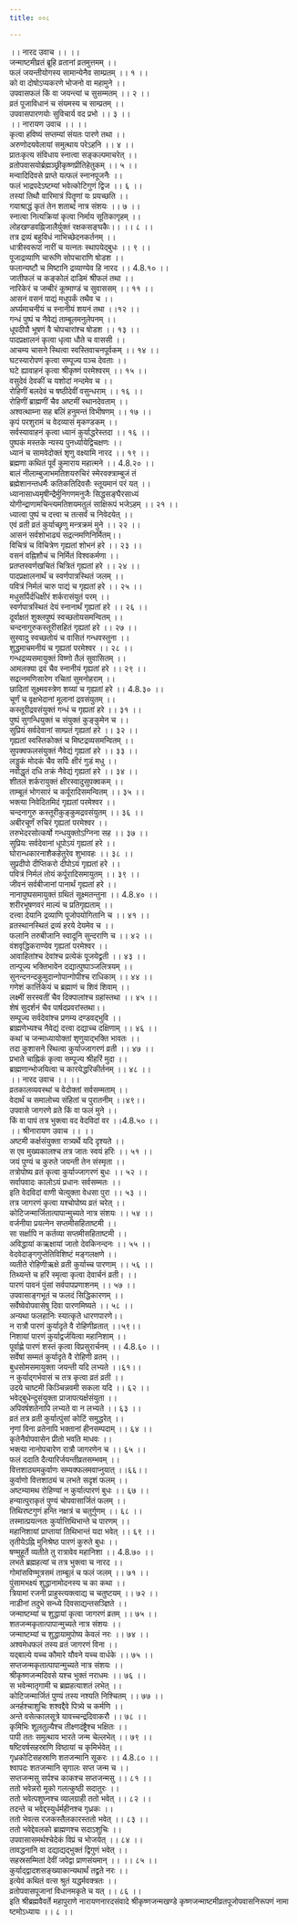 ```yaml
---
title: ००८

---
```

।। नारद उवाच ।। ।।  
जन्माष्टमीव्रतं ब्रूहि व्रतानां व्रतमुत्तमम् ।।  
फलं जयन्तीयोगस्य सामान्येनैव साम्प्रतम् ।। १ ।।  
को वा दोषोऽप्यकरणे भोजनो वा महामुने ।।  
उपवासफलं किं वा जयन्त्यां च सुसम्मतम् ।। २ ।।  
व्रतं पूजाविधानं च संयमस्य च साम्प्रतम् ।।  
उपवासपारणयोः सुविचार्य वद प्रभो ।। ३ ।।  
।। नारायण उवाच ।। ।।  
कृत्वा हविष्यं सप्तम्यां संयतः पारणे तथा ।।  
अरुणोदयवेलायां समुत्थाय परेऽहनि ।। ४ ।।  
प्रातःकृत्य संविधाय स्नात्वा सङ्कल्पमाचरेत् ।।  
व्रतोपवासयोर्ब्रह्मञ्छ्रीकृष्णप्रीतिहेतुकम् ।। ५ ।।  
मन्वादिदिवसे प्राप्ते यत्फलं स्नानपूजनैः ।।  
फलं भाद्रपदेऽष्टम्यां भवेत्कोटिगुणं द्विज ।। ६ ।।  
तस्यां तिथौ वारिमात्रं पितॄणां यः प्रयच्छति ।।  
गयाश्राद्धं कृतं तेन शताब्दं नात्र संशयः ।। ७ ।।  
स्नात्वा नित्यक्रियां कृत्वा निर्माय सूतिकागृहम् ।।  
लोहखण्डवह्निजालैर्युक्तं रक्षकसङ्घकैः।। ।। ८ ।।  
तत्र द्रव्यं बहुविधं नाभिच्छेदनकर्तनम् ।।  
धात्रीस्वरूपां नारीं च यत्नतः स्थापयेद्बुधः ।। ९ ।।  
पूजाद्रव्याणि चारूणि सोपचाराणि षोडश ।।  
फलान्यष्टौ च मिष्टानि द्रव्याण्येव हि नारद ।। 4.8.१० ।।  
जातीफलं च कङ्कोलं दाडिमं श्रीफलं तथा ।।  
नारिकेरं च जम्बीरं कूष्माण्डं च सुवाससम् ।। ११ ।।  
आसनं वसनं पाद्यं मधुपर्कं तथैव च ।।  
अर्घ्यमाचनीयं च स्नानीयं शयनं तथा ।।१२ ।।  
गन्धं पुष्पं च नैवेद्यं ताम्बूलमनुलेपनम् ।।  
धूपदीपौ भूषणं वै चोपचारांश्च षोडश ।। १३ ।।  
पादप्रक्षालनं कृत्वा धृत्वा धौते च वाससी ।।  
आचम्य चासने स्थित्वा स्वस्तिवाचनपूर्वकम् ।। १४ ।।  
घटस्यारोपणं कृत्वा सम्पूज्य पञ्च देवताः ।।  
घटे ह्यावाहनं कृत्वा श्रीकृष्णं परमेश्वरम् ।। १५ ।।  
वसुदेवं देवकीं च यशोदां नन्दमेव च ।।  
रोहिणीं बलदेवं च षष्ठीदेवीं वसुन्धराम् ।। १६ ।।  
रोहिणीं ब्राह्मणीं चैव अष्टमीं स्थानदेवताम् ।।  
अश्वत्थाम्ना सह बलिं हनुमन्तं विभीषणम् ।। १७ ।।  
कृपं परशुरामं च वेदव्यासं मृकण्डकम् ।।  
सर्वस्यावाहनं कृत्वा ध्यानं कुर्याद्धरेस्तदा ।। १६ ।।  
पुष्पकं मस्तके न्यस्य पुनर्ध्यायेद्विचक्षणः ।।  
ध्यानं च सामवेदोक्तं शृणु वक्ष्यामि नारद ।। १९ ।।  
ब्रह्मणा कथितं पूर्वं कुमाराय महात्मने ।। 4.8.२० ।।  
बालं नीलाम्बुजाभमतिशयरुचिरं स्मेरवक्त्राम्बुजं तं  
ब्रह्मेशानन्तधर्मैः कतिकतिदिवसैः स्तूयमानं परं यत् ।।  
ध्यानासाध्यमृषीन्द्रैर्मुनिगणमनुजैः सिद्धसङ्घैरसाध्यं  
योगीन्द्राणामचिन्त्यमतिशयमतुलं साक्षिरूपं भजेऽहम् ।। २१ ।।  
ध्यात्वा पुष्पं च दत्त्वा च तत्सर्वं च निवेदयेत् ।।  
एवं व्रती व्रतं कुर्याच्छृणु मन्त्रक्रमं मुने ।। २२ ।।  
आसनं सर्वशोभाढ्यं सद्रत्नमणिनिर्मितम्।।  
विचित्रं च विचित्रेण गृह्यतां शोभनं हरे ।। २३ ।।  
वसनं वह्निशौचं च निर्मितं विश्वकर्मणा ।।  
प्रतप्तस्वर्णखचितं चित्रितं गृह्यतां हरे ।। २४ ।।  
पादप्रक्षालनार्थं च स्वर्णपात्रस्थितं जलम् ।।  
पवित्रं निर्मलं चारु पाद्यं च गृह्यतां हरे ।। २५ ।।  
मधुसर्पिर्दधिक्षीरं शर्करासंयुतं परम् ।।  
स्वर्णपात्रस्थितं देयं स्नानार्थं गृह्यतां हरे ।। २६ ।।  
दूर्वाक्षतं शुक्लपुष्पं स्वच्छतोयसमन्वितम् ।।  
चन्दनागुरुकस्तूरीसहितं गृह्यतां हरे ।। २७ ।।  
सुस्वादु स्वच्छतोयं च वासितं गन्धवस्तुना ।।  
शुद्धमाचमनीयं च गृह्यतां परमेश्वर ।। २८ ।।  
गन्धद्रव्यसमायुक्तं विष्णो तैलं सुवासितम् ।।  
आमलक्या द्रवं चैव स्नानीयं गृह्यतां हरे ।। २९ ।।  
सद्रत्नमणिसारेण रचितां सुमनोहराम् ।।  
छादितां सूक्ष्मवस्त्रेण शय्यां च गृह्यतां हरे ।। 4.8.३० ।।  
चूर्णं च वृक्षभेदानां मूलानां द्रवसंयुतम् ।।  
कस्तूरीद्रवसंयुक्तं गन्धं च गृह्यतां हरे ।। ३१ ।।  
पुष्पं सुगन्धियुक्तं च संयुक्तं कुङ्कुमेन च ।।  
सुप्रियं सर्वदेवानां साम्प्रतं गृह्यतां हरे ।। ३२ ।।  
गृह्यतां स्वस्तिकोक्तं च मिष्टद्रव्यसमन्वितम् ।।  
सुपक्वफलसंयुक्तं नैवेद्यं गृह्यतां हरे ।। ३३ ।।  
लड्डुकं मोदकं चैव सर्पिः क्षीरं गुडं मधु ।।  
नवोद्धृतं दधि तक्रं नैवेद्यं गृह्यतां हरे ।। ३४ ।।  
शीतलं शर्करायुक्तं क्षीरस्वादुसुपक्वकम् ।।  
ताम्बूलं भोगसारं च कर्पूरादिसमन्वितम् ।। ३५ ।।  
भक्त्या निवेदितमिदं गृह्यतां परमेश्वर ।।  
चन्दनागुरु कस्तूरीकुङ्कुमद्रवसंयुतम् ।। ३६ ।।  
अबीरचूर्णं रुचिरं गृह्यतां परमेश्वर ।।  
तरुभेदरसोत्कर्षो गन्धयुक्तोऽग्निना सह ।। ३७ ।।  
सुप्रियः सर्वदेवानां धूपोऽयं गृह्यतां हरे ।।  
घोरान्धकारनाशैकहेतुरेव शुभावहः ।। ३८ ।।  
सुप्रदीपो दीप्तिकरो दीपोऽयं गृह्यतां हरे ।।  
पवित्रं निर्मलं तोयं कर्पूरादिसमायुतम् ।। ३९ ।।  
जीवनं सर्वबीजानां पानार्थं गृह्यतां हरे ।।  
नानापुष्पसमायुक्तं ग्रथितं सूक्ष्मतन्तुना ।। 4.8.४० ।।  
शरीरभूषणवरं माल्यं च प्रतिगृह्यताम् ।।  
दत्त्वा देयानि द्रव्याणि पूजोपयोगितानि च ।। ४१ ।।  
व्रतस्थानस्थितं द्रव्यं हरये देयमेव च ।।  
फलानि तरुबीजानि स्वादूनि सुन्दराणि च ।। ४२ ।।  
वंशवृद्धिकराण्येव गृह्यतां परमेश्वर ।।  
आवाहितांश्च देवांश्च प्रत्येकं पूजयेद्व्रती ।। ४३ ।।  
तान्पूज्य भक्तिभावेन दद्यात्पुष्पाञ्जलित्रयम् ।।  
सुनन्दनन्दकुमुदान्गोपान्गोपीश्च राधिकाम् ।। ४४ ।।  
गणेशं कार्त्तिकेयं च ब्रह्माणं च शिवं शिवाम् ।।  
लक्ष्मीं सरस्वतीं चैव दिक्पालांश्च ग्रहांस्तथा ।। ४५ ।।  
शेषं सुदर्शनं चैव पार्षदप्रवरांस्तथा।।  
सम्पूज्य सर्वदेवांश्च प्रणम्य दण्डवद्भुवि ।।  
ब्राह्मणेभ्यश्च नैवेद्यं दत्त्वा दद्याच्च दक्षिणाम् ।। ४६ ।।  
कथां च जन्माध्यायोक्तां शृणुयाद्भक्ति भावतः ।।  
तदा कुशासने स्थित्वा कुर्याज्जागरणं व्रती ।। ४७ ।।  
प्रभाते चाह्निकं कृत्वा सम्पूज्य श्रीहरिं मुदा ।।  
ब्राह्मणान्भोजयित्वा च कारयेद्धरिकीर्तनम् ।। ४८ ।।  
।। नारद उवाच ।। ।।  
व्रतकालव्यवस्थां च वेदोक्तां सर्वसम्मताम् ।।  
वेदार्थं च समालोच्य संहितां च पुरातनीम् ।।४९।।  
उपवासे जागरणे व्रते किं वा फलं मुने ।।  
किं वा पापं तत्र भुक्त्वा वद वेदविदां वर ।।4.8.५० ।।  
।। श्रीनारायण उवाच ।। ।।  
अष्टमी कर्क्षसंयुक्ता रात्र्यर्थे यदि दृश्यते ।।  
स एव मुख्यकालश्च तत्र जातः स्वयं हरिः ।। ५१ ।।  
जयं पुण्यं च कुरुते जयन्ती तेन संस्मृता ।।  
तत्रोपोष्य व्रतं कृत्वा कुर्याज्जागरणं बुधः ।। ५२ ।।  
सर्वापवादः कालोऽयं प्रधानः सर्वसम्मतः ।।  
इति वेदविदां वाणी चेत्युक्ता वेधसा पुरा ।। ५३ ।।  
तत्र जागरणं कृत्वा यश्चोपोष्य व्रतं चरेत् ।।  
कोटिजन्मार्जितात्पापान्मुच्यते नात्र संशयः ।। ५४ ।।  
वर्जनीया प्रयत्नेन सप्तमीसहिताष्टमी ।।  
सा सर्क्षापि न कर्तव्या सप्तमीसहिताष्टमी ।।  
अविद्धायां कऋक्षायां जातो देवकिनन्दनः ।। ५५ ।।  
वेदवेदाङ्गगुप्तेतिविशिष्टं मङ्गलक्षणे ।।  
व्यतीते रोहिणीऋक्षे व्रती कुर्याच्च पारणाम् ।। ५६ ।।  
तिथ्यन्ते च हरिं स्मृत्वा कृत्वा देवार्चनं व्रती। ।।  
पारणं पावनं पुंसां सर्वपापप्रणाशनम् ।। ५७ ।।  
उपवासाङ्गभूतं च फलदं सिद्धिकारणम् ।।  
सर्वेष्वेवोपवासेषु दिवा पारणमिष्यते ।। ५८ ।।  
अन्यथा फलहानिः स्यात्कृते धारणपारणे।।  
न रात्रौ पारणं कुर्यादृते वै रोहिणीव्रतात् ।।५९।।  
निशायां पारणं कुर्याद्वर्जयित्वा महानिशाम् ।।  
पूर्वाह्णे पारणं शस्तं कृत्वा विप्रसुरार्चनम् ।। 4.8.६० ।।  
सर्वेषां सम्मतं कुर्यादृते वै रोहिणी व्रतम् ।।  
बुधसोमसमायुक्ता जयन्ती यदि लभ्यते ।।६१।।  
न कुर्याद्गर्भवासं च तत्र कृत्वा व्रतं व्रती ।।  
उदये चाष्टमी किञ्चिन्नवमी सकला यदि ।। ६२ ।।  
भवेद्बुधेन्दुसंयुक्ता प्राजापत्यर्क्षसंयुता ।।  
अपिवर्षशतेनापि लभ्यते वा न लभ्यते ।। ६३ ।।  
व्रतं तत्र व्रती कुर्यात्पुंसां कोटिं समुद्धरेत् ।।  
नृणां विना व्रतेनापि भक्तानां हीनसम्पदाम् ।। ६४ ।।  
कृतेनैवोपवासेन प्रीतो भवति माधवः ।।  
भक्त्या नानोपचारेण रात्रौ जागरणेन च ।। ६५ ।।  
फलं ददाति दैत्यारिर्जयन्तीव्रतसम्भवम् ।।  
वित्तशाठ्यमकुर्वाणः सम्यक्फलमवाप्नुयात् ।।६६।।  
कुर्वाणो वित्तशाठ्यं च लभते सदृशं फलम् ।।  
अष्टम्यामथ रोहिण्यां न कुर्यात्पारणं बुधः ।। ६७ ।।  
हन्यात्पुराकृतं पुण्यं चोपवासार्जितं फलम् ।।  
तिथिरष्टगुणं हन्ति नक्षत्रं च चतुर्गुणम् ।। ६८ ।।  
तस्मात्प्रयत्नतः कुर्यात्तिथिभान्ते च पारणम् ।।  
महानिशायां प्राप्तायां तिथिभान्तं यदा भवेत् ।। ६९ ।।  
तृतीयेऽह्नि मुनिश्रेष्ठ पारणं कुरुते बुधः ।।  
षण्मुहूर्ते व्यतीते तु रात्रावेव महानिशा ।। 4.8.७० ।।  
लभते ब्रह्महत्यां च तत्र भुक्त्वा च नारद ।।  
गोमांसविण्मूत्रसमं ताम्बूलं च फलं जलम् ।। ७१ ।।  
पुंसामभक्ष्यं शुद्धानामोदनस्य च का कथा ।।  
त्रियामां रजनी प्राहुस्त्यक्त्वाद्य च चतुष्टयम् ।। ७२ ।।  
नाडीनां तदुभे सन्ध्ये दिवसाद्यन्तसञ्ज्ञिते ।।  
जन्माष्टम्यां च शुद्धायां कृत्वा जागरणं व्रतम् ।। ७५ ।।  
शतजन्मकृतात्पापान्मुच्यते नात्र संशयः ।।  
जन्माष्टम्यां च शुद्धायामुपोष्य केवलं नरः ।। ७४ ।।  
अश्वमेधफलं तस्य व्रतं जागरणं विना ।।  
यद्बाल्ये यच्च कौमारे यौवने यच्च वार्धके ।। ७५ ।।  
सप्तजन्मकृतात्पापान्मुच्यते नात्र संशयः ।।  
श्रीकृष्णजन्मदिवसे यश्च भुक्तं नराधमः ।। ७६ ।।  
स भवेन्मातृगामी च ब्रह्महत्याशतं लभेत् ।।  
कोटिजन्मार्जितं पुण्यं तस्य नश्यति निश्चितम् ।। ७७ ।।  
अनर्हश्चाशुचिः शश्वद्दैवे पित्र्ये च कर्मणि ।।  
अन्ते वसेत्कालसूत्रे यावच्चन्द्रदिवाकरौ ।। ७८ ।।  
कृमिभिः शूलतुल्यैश्च तीक्ष्णदंष्ट्रैश्च भक्षितः ।।  
पापी ततः समुत्थाय भारते जन्म चेल्लभेत् ।। ७९ ।।  
षष्टिवर्षसहस्राणि विष्ठायां च कृमिर्भवेत् ।।  
गृध्रकोटिसहस्राणि शतजन्मानि सूकरः ।। 4.8.८० ।।  
श्वापदः शतजन्मानि सृगालः सप्त जन्म च ।।  
सप्तजन्मसु सर्पश्च काकश्च सप्तजन्मसु ।। ८१ ।।  
ततो भवेन्नरो मूको गलत्कुष्ठी सदातुरः ।।  
ततो भवेत्पशुघ्नश्च व्यालग्राही ततो भवेत् ।। ८२ ।।  
तदन्ते च भवेद्दस्युर्धर्महीनश्च गृध्रकः ।।  
ततो भेवत्स रजकस्तैलकारस्ततो भवेत् ।। ८३ ।।  
ततो भवेद्देवलको ब्राह्मणश्च सदाऽशुचिः ।।  
उपवासासमर्थश्चेदेकं विप्रं च भोजयेत् ।। ८४ ।।  
तावद्धनानि वा दद्याद्यद्भुक्तं द्विगुणं भवेत् ।।  
सहस्रसम्मितां देवीं जपेद्वा प्राणसंयमान् ।। ।। ८५ ।।  
कुर्याद्द्वादशसङ्ख्याकान्यथार्थं तद्व्रते नरः ।।  
इत्येवं कथितं वत्स श्रुतं यद्धर्मवक्त्रतः ।।  
व्रतोपवासपूजानां विधानमकृते च यत् ।। ८६ ।।  
इति श्रीब्रह्मवैवर्ते महापुराणे नारायणनारदसंवादे श्रीकृष्णजन्मखण्डे कृष्णजन्माष्टमीव्रतपूजोपवासनिरूपणं नामा ष्टमोऽध्यायः ।। ८ ।।